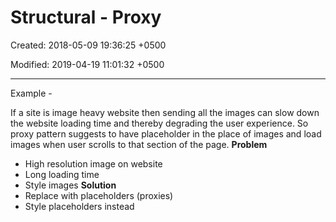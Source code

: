 # Structural - Proxy

Created: 2018-05-09 19:36:25 +0500

Modified: 2019-04-19 11:01:32 +0500

---

Example -

If a site is image heavy website then sending all the images can slow down the website loading time and thereby degrading the user experience. So proxy pattern suggests to have placeholder in the place of images and load images when user scrolls to that section of the page.
**Problem**
-   High resolution image on website
-   Long loading time
-   Style images
**Solution**
-   Replace with placeholders (proxies)
-   Style placeholders instead
